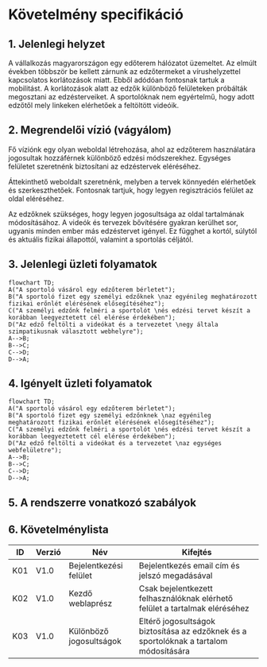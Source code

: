 # Követelmény specifikáció


## 1. Jelenlegi helyzet
A vállalkozás magyarországon egy edőterem hálózatot üzemeltet. Az elmúlt években többször be kellett zárnunk az edzőtermeket a vírushelyzettel kapcsolatos korlátozások miatt. Ebből adódóan fontosnak tartuk a mobilitást. A korlátozások alatt az edzők különböző felületeken próbálták megosztani az edzésterveiket. A sportolóknak nem egyértelmű, hogy adott edzőtől mely linkeken elérhetőek a feltöltött videóik.


## 2. Megrendelői vízió (vágyálom)
Fő víziónk egy olyan weboldal létrehozása, ahol az edzőterem használatára jogosultak hozzáférnek különböző edzési módszerekhez. Egységes felületet szeretnénk biztosítani az edzéstervek eléréséhez.

Áttekinthető weboldalt szeretnénk, melyben a tervek könnyedén elérhetőek és szerkeszthetőek. Fontosnak tartjuk, hogy legyen regisztrációs felület az oldal eléréséhez. 

Az edzőknek szükséges, hogy legyen jogosultsága az oldal tartalmának módosításához. A videók és tervezek bővítésére gyakran kerülhet sor, ugyanis minden ember más edzéstervet igényel. Ez függhet a kortól, súlytól és aktuális fizikai állapottól, valamint a sportolás céljától. 

## 3. Jelenlegi üzleti folyamatok

```mermaid
flowchart TD;
A("A sportoló vásárol egy edzőterem bérletet");
B("A sportoló fizet egy személyi edzőknek \naz egyénileg meghatározott fizikai erőnlét elérésének elősegítéséhez");
C("A személyi edzőnk felméri a sportolót \nés edzési tervet készít a korábban leegyeztetett cél elérése érdekében");
D("Az edző feltölti a videókat és a tervezetet \negy általa szimpatikusnak választott webhelyre");
A-->B;
B-->C;
C-->D;
D-->A;
```

## 4. Igényelt üzleti folyamatok

```mermaid
flowchart TD;
A("A sportoló vásárol egy edzőterem bérletet");
B("A sportoló fizet egy személyi edzőnknek \naz egyénileg meghatározott fizikai erőnlét elérésének elősegítéséhez");
C("A személyi edzőnk felméri a sportolót \nés edzési tervet készít a korábban leegyeztetett cél elérése érdekében");
D("Az edző feltölti a videókat és a tervezetet \naz egységes webfelületre");
A-->B;
B-->C;
C-->D;
D-->A;
```

## 5. A rendszerre vonatkozó szabályok


## 6. Követelménylista

ID|Verzió|Név|Kifejtés
--|------|---|--------
K01|V1.0|Bejelentkezési felület|Bejelentkezés email cím és jelszó megadásával
K02|V1.0|Kezdő weblaprész|Csak bejelentkezett felhasználóknak elérhető felület a tartalmak eléréséhez
K03|V1.0|Különböző jogosultságok|Eltérő jogosultságok biztosítása az edzőknek és a sportolóknak a tartalom módosítására
